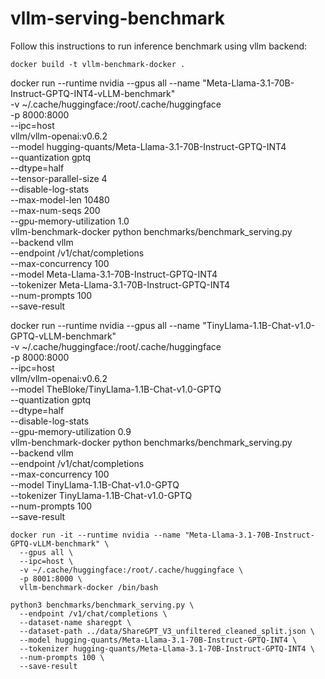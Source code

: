 # vllm-serving-benchmark
Follow this instructions to run inference benchmark using vllm backend:
```
docker build -t vllm-benchmark-docker .
```


docker run --runtime nvidia --gpus all --name "Meta-Llama-3.1-70B-Instruct-GPTQ-INT4-vLLM-benchmark" \
    -v ~/.cache/huggingface:/root/.cache/huggingface \
    -p 8000:8000 \
    --ipc=host \
    vllm/vllm-openai:v0.6.2 \
    --model hugging-quants/Meta-Llama-3.1-70B-Instruct-GPTQ-INT4 \
    --quantization gptq \
    --dtype=half \
    --tensor-parallel-size 4 \
    --disable-log-stats \
    --max-model-len 10480 \
    --max-num-seqs 200 \
    --gpu-memory-utilization 1.0 \
    vllm-benchmark-docker python benchmarks/benchmark_serving.py \
    --backend vllm \
    --endpoint /v1/chat/completions \
    --max-concurrency 100 \
    --model Meta-Llama-3.1-70B-Instruct-GPTQ-INT4 \
    --tokenizer Meta-Llama-3.1-70B-Instruct-GPTQ-INT4 \
    --num-prompts 100 \
    --save-result


docker run --runtime nvidia --gpus all --name "TinyLlama-1.1B-Chat-v1.0-GPTQ-vLLM-benchmark" \
    -v ~/.cache/huggingface:/root/.cache/huggingface \
    -p 8000:8000 \
    --ipc=host \
    vllm/vllm-openai:v0.6.2 \
    --model TheBloke/TinyLlama-1.1B-Chat-v1.0-GPTQ \
    --quantization gptq \
    --dtype=half \
    --disable-log-stats \
    --gpu-memory-utilization 0.9 \
    vllm-benchmark-docker python benchmarks/benchmark_serving.py \
    --backend vllm \
    --endpoint /v1/chat/completions \
    --max-concurrency 100 \
    --model TinyLlama-1.1B-Chat-v1.0-GPTQ \
    --tokenizer TinyLlama-1.1B-Chat-v1.0-GPTQ \
    --num-prompts 100 \
    --save-result

```
docker run -it --runtime nvidia --name "Meta-Llama-3.1-70B-Instruct-GPTQ-vLLM-benchmark" \
  --gpus all \
  --ipc=host \
  -v ~/.cache/huggingface:/root/.cache/huggingface \
  -p 8001:8000 \
  vllm-benchmark-docker /bin/bash
```
```
python3 benchmarks/benchmark_serving.py \
  --endpoint /v1/chat/completions \
  --dataset-name sharegpt \
  --dataset-path ../data/ShareGPT_V3_unfiltered_cleaned_split.json \
  --model hugging-quants/Meta-Llama-3.1-70B-Instruct-GPTQ-INT4 \
  --tokenizer hugging-quants/Meta-Llama-3.1-70B-Instruct-GPTQ-INT4 \
  --num-prompts 100 \
  --save-result
```